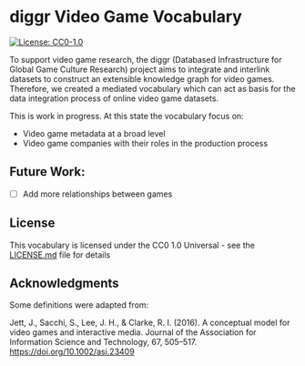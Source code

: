 # diggr Video Game Vocabulary
[![License: CC0-1.0](https://img.shields.io/badge/License-CC0%201.0-lightgrey.svg)](http://creativecommons.org/publicdomain/zero/1.0/)

To support video game research, the diggr (Databased Infrastructure for Global Game Culture Research) project aims to integrate and interlink datasets to construct an extensible knowledge graph for video games. Therefore, we created a mediated vocabulary which can act as basis for the data integration process of online video game datasets.

This is work in progress. At this state the vocabulary focus on:

* Video game metadata at a broad level
* Video game companies with their roles in the production process

## Future Work:

- [ ] Add more relationships between games

## License

This vocabulary is licensed under the CC0 1.0 Universal - see the [LICENSE.md](LICENSE.md) file for details

## Acknowledgments

Some definitions were adapted from:

Jett, J., Sacchi, S., Lee, J. H., & Clarke, R. I. (2016). A conceptual model for video games and interactive media. Journal of the Association for Information Science and Technology, 67, 505–517. https://doi.org/10.1002/asi.23409
